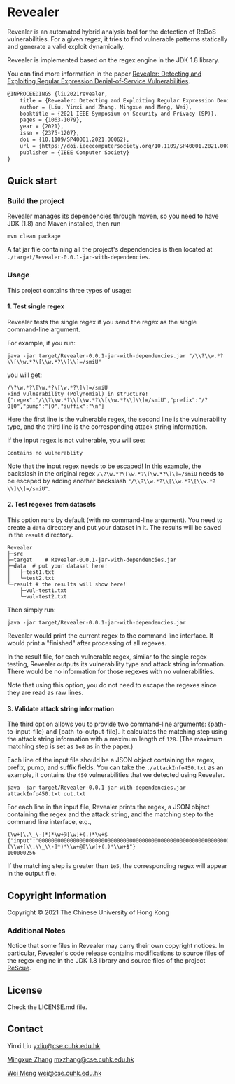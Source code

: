 # Revealer
Revealer is an automated hybrid analysis tool for the detection of ReDoS vulnerabilities. For a given regex, it tries to find vulnerable patterns statically and generate a valid exploit dynamically.

Revealer is implemented based on the regex engine in the JDK 1.8 library.

You can find more information in the paper [Revealer: Detecting and Exploiting Regular Expression Denial-of-Service Vulnerabilities](https://www.computer.org/csdl/proceedings-article/sp/2021/893400b063/1t0x8WDjGGk). 

```tex
@INPROCEEDINGS {liu2021revealer,
    title = {Revealer: Detecting and Exploiting Regular Expression Denial-of-Service Vulnerabilities},
    author = {Liu, Yinxi and Zhang, Mingxue and Meng, Wei},
    booktitle = {2021 IEEE Symposium on Security and Privacy (SP)},
    pages = {1063-1079},
    year = {2021},
    issn = {2375-1207},
    doi = {10.1109/SP40001.2021.00062},
    url = {https://doi.ieeecomputersociety.org/10.1109/SP40001.2021.00062},
    publisher = {IEEE Computer Society}
}
```

## Quick start

### Build the project

Revealer manages its dependencies through maven, so you need to have JDK (1.8) and Maven installed, then run 
```
mvn clean package
```

A fat jar file containing all the project's dependencies is then located at `./target/Revealer-0.0.1-jar-with-dependencies`.

### Usage

This project contains three types of usage:

#### 1. Test single regex
Revealer tests the single regex if you send the regex as the single command-line argument.

For example, if you run:
```
java -jar target/Revealer-0.0.1-jar-with-dependencies.jar "/\\?\\w.*?\\[\\w.*?\[\\w.*?\\]\\]=/smiU"
```
you will get:
```
/\?\w.*?\[\w.*?\[\w.*?\]\]=/smiU
Find vulnerability (Polynomial) in structure!
{"regex":"/\\?\\w.*?\\[\\w.*?\\[\\w.*?\\]\\]=/smiU","prefix":"/?0[0","pump":"[0","suffix":"\n"}
```
Here the first line is the vulnerable regex, the second line is the vulnerability type, and the third line is the corresponding attack string information.

If the input regex is not vulnerable, you will see:
```
Contains no vulnerablity
```
Note that the input regex needs to be escaped! In this example, the backslash in the original regex `/\?\w.*?\[\w.*?\[\w.*?\]\]=/smiU` needs to be escaped by adding another backslash `"/\\?\\w.*?\\[\\w.*?\[\\w.*?\\]\\]=/smiU"`.

#### 2. Test regexes from datasets
This option runs by default (with no command-line argument). You need to create a `data` directory and put your dataset in it. The results will be saved in the `result` directory.
```
Revealer
├─src
├─target	# Revealer-0.0.1-jar-with-dependencies.jar
├─data	# put your dataset here!
│   ├─test1.txt
│   └─test2.txt
└─result # the results will show here!
    ├─vul-test1.txt
    └─vul-test2.txt
```
Then simply run:
```
java -jar target/Revealer-0.0.1-jar-with-dependencies.jar
```
Revealer would print the current regex to the command line interface. It would print a "finished" after processing of all regexes.

In the result file, for each vulnerable regex, similar to the single regex testing, Revealer outputs its vulnerability type and attack string information. There would be no information for those regexes with no vulnerabilities.

Note that using this option, you do not need to escape the regexes since they are read as raw lines.

#### 3. Validate attack string information
The third option allows you to provide two command-line arguments: {path-to-input-file} and {path-to-output-file}. It calculates the matching step using the attack string information with a maximum length of `128`. (The maximum matching step is set as `1e8` as in the paper.)

Each line of the input file should be a JSON object containing the regex, prefix, pump, and suffix fields.
You can take the `./attackInfo450.txt` as an example, it contains the `450` vulnerabilities that we detected using Revealer.  
```
java -jar target/Revealer-0.0.1-jar-with-dependencies.jar attackInfo450.txt out.txt 
```
For each line in the input file, Revealer prints the regex, a JSON object containing the regex and the attack string, and the matching step to the command line interface, e.g.,
```
(\w+[\.\_\-]*)*\w+@[\w]+(.)*\w+$
{"input":"0000000000000000000000000000000000000000000000000000000000000000000000000000000000000000000000000000000000000000000000000000000\b","pattern4Search":"(\\w+[\\.\\_\\-]*)*\\w+@[\\w]+(.)*\\w+$"}
100000256
```
If the matching step is greater than `1e5`, the corresponding regex will appear in the output file.

## Copyright Information
Copyright © 2021 The Chinese University of Hong Kong

### Additional Notes

Notice that some files in Revealer may carry their own copyright notices.
In particular, Revealer's code release contains modifications to source files of the regex engine in the JDK 1.8 library and source files of the project [ReScue](https://github.com/2bdenny/ReScue).

## License
Check the LICENSE.md file.

## Contact ##
Yinxi Liu <yxliu@cse.cuhk.edu.hk>

[Mingxue Zhang](https://zhangmx1997.github.io/) <mxzhang@cse.cuhk.edu.hk>

[Wei Meng](https://www.cse.cuhk.edu.hk/~wei/) <wei@cse.cuhk.edu.hk>
